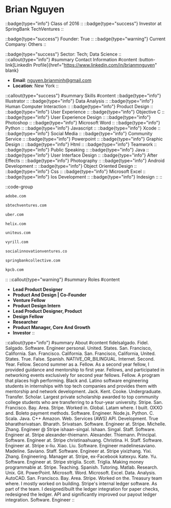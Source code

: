 # Brian Nguyen
::badge{type="info"}
Class of 2016
::
::badge{type="success"}
Investor at SpringBank TechVentures
::

::badge{type="success"}
Founder: True
::
::badge{type="warning"}
Current Company: Others
::

::badge{type="success"}
Sector: Tech; Data Science
::
::callout{type="info"}
#summary
Contact Information
#content
:button-link[LinkedIn Profile]{href="https://www.linkedin.com/in/brianmnguyen" blank}
- **Email**: nguyen.brianminh@gmail.com
- **Location**: New York
::

::callout{type="success"}
#summary
Skills
#content
::badge{type="info"}
Illustrator
::
::badge{type="info"}
Data Analysis
::
::badge{type="info"}
Human Computer Interaction
::
::badge{type="info"}
Product Design
::
::badge{type="info"}
User Experience
::
::badge{type="info"}
Objective C
::
::badge{type="info"}
User Experience Design
::
::badge{type="info"}
Photoshop
::
::badge{type="info"}
Microsoft Word
::
::badge{type="info"}
Python
::
::badge{type="info"}
Javascript
::
::badge{type="info"}
Xcode
::
::badge{type="info"}
Social Media
::
::badge{type="info"}
Community Service
::
::badge{type="info"}
Powerpoint
::
::badge{type="info"}
Graphic Design
::
::badge{type="info"}
Html
::
::badge{type="info"}
Teamwork
::
::badge{type="info"}
Public Speaking
::
::badge{type="info"}
Java
::
::badge{type="info"}
User Interface Design
::
::badge{type="info"}
After Effects
::
::badge{type="info"}
Photography
::
::badge{type="info"}
Android Development
::
::badge{type="info"}
Object Oriented Design
::
::badge{type="info"}
Css
::
::badge{type="info"}
Microsoft Excel
::
::badge{type="info"}
Ios Development
::
::badge{type="info"}
Indesign
::
::

::code-group
```bash [Adobe Systems]
adobe.com
```
```bash [SpringBank TechVentures]
sbtechventures.com
```
```bash [Uber]
uber.com
```
```bash [Helix]
helix.com
```
```bash [Unite Us]
uniteus.com
```
```bash [Vyrill]
vyrill.com
```
```bash [Social Innovation Ventures]
socialinnovationventures.co
```
```bash [Springbank Collective]
springbankcollective.com
```
```bash [Kleiner Perkins Caufield & Byers]
kpcb.com
```
::
::callout{type="warning"}
#summary
Roles
#content
- **Lead Product Designer**
- **Product And Design | Co-Founder**
- **Venture Fellow**
- **Product Design Intern**
- **Lead Product Designer, Product**
- **Design Fellow**
- **Researcher**
- **Product Manager, Core And Growth**
- **Investor**
::

::callout{type="info"}
#summary
About
#content
fidelsalgado. Fidel. Salgado. Software. Engineer personal. United. States. San. Francisco, California. San. Francisco. California. San. Francisco, California, United. States. True. False. Spanish. NATIVE_OR_BILINGUAL. Internet. Second. Year. Fellow. Second summer as a. Fellow. As a second year fellow, I provided guidance and mentorship to first year. Fellows, and participated in networking events exclusively for second year fellows. Fellow. A program that places high performing. Black and. Latino software engineering students in internships with top tech companies and provides them with mentorship and network development. Jack. Kent. Cooke. Undergraduate. Transfer. Scholar. Largest private scholarship awarded to top community college students who are transferring to a four-year university. Stripe. San. Francisco. Bay. Area. Stripe. Worked in. Global. Latam where. I built. OXXO and. Boleto payment methods. Software. Engineer. Node.js. Python. C. Scala. Java. C++ Amazon. Web. Services (AWS) API. Development. True bharathsrivatsan. Bharath. Srivatsan. Software. Engineer at. Stripe. Michelle. Zhang. Engineer @ Stripe ishaan-singal. Ishaan. Singal. Staff. Software. Engineer at. Stripe alexander-thiemann. Alexander. Thiemann. Principal. Software. Engineer at. Stripe christinaahuang. Christina. H. Staff. Software. Engineer at. Stripe x-liu. Xiao. Liu. Software. Engineer madelinesaviano. Madeline. Saviano. Staff. Software. Engineer at. Stripe yixizhang. Yixi. Zhang. Engineering. Manager at. Stripe, ex-Facebook katexyu. Kate. Yu. Software. Engineer at. Stripe striglia. Scott. Triglia. Making money programmable at. Stripe. Teaching. Spanish. Tutoring. Matlab. Research. Unix. Git. PowerPoint. Microsoft. Word. Microsoft. Excel. Data. Analysis. AutoCAD. San. Francisco. Bay. Area. Stripe. Worked on the. Treasury team where. I mostly worked on building. Stripe's internal ledger software. As part of the team. I designed/built the ledger integration for paper checks, redesigned the ledger. API and significantly improved our payout ledger integration. Software. Engineer
::
